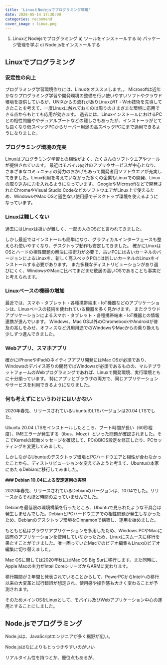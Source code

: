 ```yaml
---
title: 'LinuxとNodejsでプログラミング環境'
date: 2020-05-14 17:30:00
categories: recommend
cover_image : linux.png
---
```


1. LinuxとNodejsでプログラミング
a) ツールをインストールする
b) パッケージ管理を学ぶ
c) Node.jsをインストールする

## Linuxでプログラミング

### 安定性の向上
プログラミング学習環境作りには、Linuxをオススメします。。
Microsoftは近年かなりプログラミング学習や開発環境の整備を行い使いやすいソフトやクラウド環境を提供しているが、UNIXからの流れがありLinuxがIT・Web技術を先導してきたことを考えて、一度Linuxに触れておくのは周りのさまざまな環境に応用できる点からもとても応用が効きます。
過去には、LinuxインストールにおけるPCとの相性問題ややデュアルブートなどの難しさもあったが、インストーラがとても良くなり低スペックPCからサーバー用途の高スペックPCにまで適用できるようになりました。

### プログラミング環境の充実
Linuxはプログラミング学習との相性がよく、たくさんのソフトウエアやツールが提供されています。
最近はモバイル向けのアプリやサービスが中心となり、さまざまなコミュニティの努力のおかげもあって開発者用ソフトウエアが充実してきました。Linux利用を考えていなかった多くの企業もLinuxでの開発、Linuxの取り込みに力を入れるようになっています。
GoogleやMicrosoftなどで開発されたChromeやVisual Studio CodeなどのソフトウエアがLinux上で使えるため、WindowsやMac OSと遜色ない使用感でデスクトップ環境を使えるようになっています。

### Linuxは難しくない
過去にはLinuxは扱いが難しく、一部の人のOSだと言われてきました。

しかし最近ではインストールも簡単になり、グラフィカルインターフェースも整えられ使いやすくなり、デスクトップ動作も安定してきました。
確かにLinuxはOSとハードの相性問題の解決に技術力が必要で、古いPCには古いカーネルのバージョンによるLinuxを、新しく高スペックPCには新しいカーネルのLinuxをインストールする必要があります。
また多様なディストリビューションがあり選びにくく、WindowsやMacに比べてまだまだ敷居の高いOSであることも事実だと考えられます。

### Linuxベースの機器の増加
最近では、スマホ・タブレット・各種携帯端末・IoT機器などのアプリケーションは、Linuxベースの技術を使われている機器を多く見かけます。
またクラウドアプリケーションによるスマホ・タブレット・各種携帯端末・IoT機器との情報連携が進んでいます。
Windows、Mac OS以外のChromebookやAndroidが普及の兆しをみせ、オフィスなど汎用用途でのWindowsやMacからの乗り換えも少しずつ進んできました。

### Webアプリ、スマホアプリ
確かにiPhoneやiPadのネイティブアプリ開発にはMac OSが必須であり、Windowsのデバイス寄りの開発ではWindowsが必須であるものの、マルチプラットフォームのWebプログラミングであれば、Linuxで開発環境、実行環境ともに十分揃っています。
特にアプリとブラウザの両方で、同じアプリケーションやサービスを利用できるようになりました。

### 何も考えずにというわけにはいかない
2020年春先、リリースされているUbuntuのLTSバージョンは20.04 LTSでした。

Ubuntu 20.04 LTSをインストールしたところ、ブート時間が長い（60秒程度）、IMEエラーが発生する（ibus、Mozc）といった問題が確認されました。そこでKernelの起動メッセージを確認して、PCのBIOS設定を修正したり、PCセッティングを変更してみました。

しかしながらUbuntuのデスクトップ環境とPCハードウエアと相性が合わなかったことから、ディストリビューションを変えてみようと考えて、Ubuntuの本家にあたるDebianに移行してみました。

**### Debian 10.04による安定運用の実現**



2020年春先、リリースされているDebianのバージョンは、10.04でした。リリースからそれほど時間の立っていませんでした。



Debianを最低限の環境構築を行ったところ、Ubuntuで見られたような不具合は発生しませんでした。DebianとPCハードウエアでの相性問題が発生しなかったため、Debianのデスクトップ環境をCinnamonで構築し、運用を始めました。

もともと私はブラウザアプリケーションを多用したため、Windows PCやMacに固有のアプリケーションを使用していなかったため、Linuxにスムースに移行を果たすことができました。唯一困っていたMacでのビデオ編集もLinuxのビデオ編集に切り替えました。



Mac OSに関しては2020年秋にはMac OS Big Surに移行します。また同時に、Apple Macの主力がIntel CoreシリーズからARMに変わります。



移行期間が２年間と発表されていることからして、PowerPCからIntelへの移行以来の大変革と試行錯誤が想定され、使用感や操作感も大きく変わることが予測されます。



そのためメインOSをLinuxとして、モバイル及びWebアプリケーション中心の運用とすることにしました。

## Node.jsでプログラミング

Node.jsは、JavaScriptエンジニアが多く裾野が広い。

Node.jsはなによりもとっつきやすいのがいい

リアルタイム性を持つとか、優位点もあるが、
